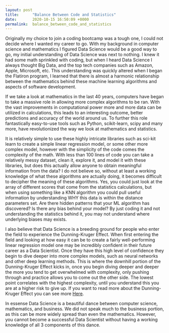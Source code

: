```yaml
---
layout: post
title:      "Balance Between Code and Statistics"
date:       2020-10-15 16:50:09 +0000
permalink:  balance_between_code_and_statistics
---
```



Originally my choice to join a coding bootcamp was a tough one, I could not decide where I wanted my career to go. With my background in computer science and mathematics I figured Data Science would be a good way to go, my initial understanding of Data Science was next to nothing. I knew it had some math sprinkled with coding, but when I heard Data Science I always thought Big Data, and the top tech companies such as Amazon, Apple, Microsoft, etc. This understanding was quickly altered when I began the Flatiron program, I learned that there is almost a harmonic relationship between the mathematics behind these machine learning algorithms and aspects of software development. 

If we take a look at mathematics in the last 40 years, computers have began to take a massive role in allowing more complex algorithms to be ran. With the vast improvements in computational power more and more data can be utilized in calculations, this leads to an interesting outcome, better predictions and accuracy of the world around us. To further this role fantastically easy-to-use tools such as Python, scikit-learn, scipy and many more, have revolutionized the way we look at mathematics and statistics. 

It is relatively simple to use these highly intricate libraries such as sci-kit learn to create a simple linear regression model, or some other more complex model, however with the simplicity of the code comes the complexity of the math. With less than 100 lines of code you can take a relatively messy dataset, clean it, explore it, and model it with these libraries, but does this actually allow anyone to obtain meaningful information from the data? I do not believe so, without at least a working knowledge of what these algorithms are actually doing, it becomes difficult to decipher the meaning of these algorithms. Yes, you could just look at the array of different scores that come from the statistics calculations, but when using something like a KNN algorithm you could pull useful information by understanding WHY this data is within the distance parameters set. Are there hidden patterns that your ML algorithm has discovered? Is there any bias behind your model? By just coding it and not understanding the statistics behind it, you may not understand where underlying biases may exists. 

I also believe that Data Science is a breeding ground for people who enter the field to experience the Dunning-Kruger Effect. When first entering the field and looking at how easy it can be to create a fairly well-performing linear regression model one may be incredibly confident in their future career as a Data Scientist. Once they have this high level of confidence they begin to dive deeper into more complex models, such as neural networks and other deep learning methods. This is where the downhill portion of the Dunning-Kruger Effect kicks in, once you begin diving deeper and deeper the more you tend to get overwhelmed with complexity, only pushing through and practice allows you to come out the other side. The lowest point correlates with the highest complexity, until you understand this you are at a higher risk to give up. If you want to read more about the Dunning-Kruger Effect you can see more [Here](https://www.psychologytoday.com/us/basics/dunning-kruger-effect). 

In essense Data Science is a beautiful dance between computer science, mathematics, and business. We did not speak much to the business portion, as this can be more widely spread than even the mathematics. However, you cannot become a successful Data Scientist without having a working knowledge of all 3 components of this dance. 
